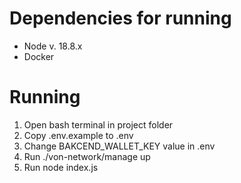 # Dependencies for running
- Node v. 18.8.x
- Docker

# Running
1. Open bash terminal in project folder
2. Copy .env.example to .env
3. Change BAKCEND_WALLET_KEY value in .env
4. Run ./von-network/manage up
5. Run node index.js